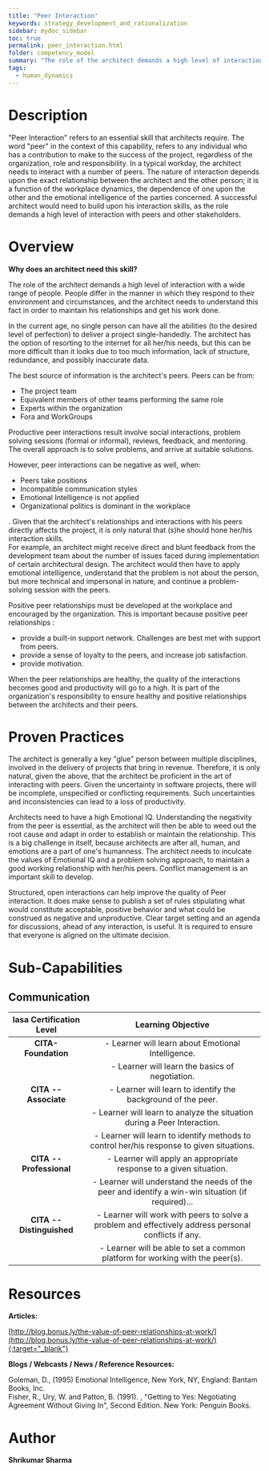 ```yaml
---
title: "Peer Interaction"
keywords: strategy_development_and_rationalization
sidebar: mydoc_sidebar
toc: true
permalink: peer_interaction.html
folder: competency_model
summary: "The role of the architect demands a high level of interaction with a wide range of people."
tags: 
  - human_dynamics
---
```


# Description

"Peer Interaction" refers to an essential skill that architects require. The word "peer" in the context of this capability, refers to any individual who has a contribution to make to the success of the project, regardless of the organization, role and responsibility. In a typical workday, the architect needs to interact with a number of peers. The nature of interaction depends upon the exact relationship between the architect and the other person; it is a function of the workplace dynamics, the dependence of one upon the other and the emotional intelligence of the parties concerned. A successful architect would need to build upon his interaction skills, as the role demands a high level of interaction with peers and other stakeholders.

# Overview

**Why does an architect need this skill?**

The role of the architect demands a high level of interaction with a wide range of people. People differ in the manner in which they respond to their environment and circumstances, and the architect needs to understand this fact in order to maintain his relationships and get his work done.

In the current age, no single person can have all the abilities (to the desired level of perfection) to deliver a project single-handedly. The architect has the option of resorting to the internet for all her/his needs, but this can be more difficult than it looks due to too much information, lack of structure, redundance, and possibly inaccurate data.

The best source of information is the architect's peers. Peers can be from:

-   The project team
-   Equivalent members of other teams performing the same role
-   Experts within the organization
-   Fora and WorkGroups

Productive peer interactions result involve social interactions, problem solving sessions (formal or informal), reviews, feedback, and mentoring. The overall approach is to solve problems, and arrive at suitable solutions.

However, peer interactions can be negative as well, when:

-   Peers take positions
-   Incompatible communication styles
-   Emotional Intelligence is not applied
-   Organizational politics is dominant in the workplace

. Given that the architect's relationships and interactions with his peers directly affects the project, it is only natural that (s)he should hone her/his interaction skills.\
For example, an architect might receive direct and blunt feedback from the development team about the number of issues faced during implementation of certain architectural design. The architect would then have to apply emotional intelligence, understand that the problem is not about the person, but more technical and impersonal in nature, and continue a problem-solving session with the peers.

Positive peer relationships must be developed at the workplace and encouraged by the organization. This is important because positive peer relationships :

-   provide a built-in support network. Challenges are best met with support from peers.
-   provide a sense of loyalty to the peers, and increase job satisfaction.
-   provide motivation.

When the peer relationships are healthy, the quality of the interactions becomes good and productivity will go to a high. It is part of the organization's responsibility to ensure healthy and positive relationships between the architects and their peers.

# Proven Practices

The architect is generally a key "glue" person between multiple disciplines, involved in the delivery of projects that bring in revenue. Therefore, it is only natural, given the above, that the architect be proficient in the art of interacting with peers. Given the uncertainty in software projects, there will be incomplete, unspecified or conflicting requirements. Such uncertainties and inconsistencies can lead to a loss of productivity.

Architects need to have a high Emotional IQ. Understanding the negativity from the peer is essential, as the architect will then be able to weed out the root cause and adapt in order to establish or maintain the relationship. This is a big challenge in itself, because architects are after all, human, and emotions are a part of one's humanness. The architect needs to inculcate the values of Emotional IQ and a problem solving approach, to maintain a good working relationship with her/his peers. Conflict management is an important skill to develop.

Structured, open interactions can help improve the quality of Peer interaction. It does make sense to publish a set of rules stipulating what would constitute acceptable, positive behavior and what could be construed as negative and unproductive. Clear target setting and an agenda for discussions, ahead of any interaction, is useful. It is required to ensure that everyone is aligned on the ultimate decision.

# Sub-Capabilities

## Communication

| **Iasa Certification Level** | **Learning Objective** |
| :-: | :-: |
| **CITA- Foundation** |-   Learner will learn about Emotional Intelligence.
||-   Learner will learn the basics of negotiation.
| **CITA -- Associate** | -   Learner will learn to identify the background of the peer.
| | -   Learner will learn to analyze the situation during a Peer Interaction.
| | -   Learner will learn to identify methods to control her/his response to given situations.
| **CITA -- Professional** | -   Learner will apply an appropriate response to a given situation.
| | -   Learner will understand the needs of the peer and identify a win-win situation (if required)...
| **CITA -- Distinguished** | -   Learner will work with peers to solve a problem and effectively address personal conflicts if any.
| | -   Learner will be able to set a common platform for working with the peer(s).

# Resources

**Articles:**

[http://blog.bonus.ly/the-value-of-peer-relationships-at-work/](http://blog.bonus.ly/the-value-of-peer-relationships-at-work/){:target="_blank"}

**Blogs / Webcasts / News / Reference Resources:**

Goleman, D., (1995) Emotional Intelligence, New York, NY, England: Bantam Books, Inc.\
Fisher, R., Ury, W. and Patton, B. (1991). , "Getting to Yes: Negotiating Agreement Without Giving In", Second Edition. New York: Penguin Books.

# Author
**Shrikumar Sharma**
